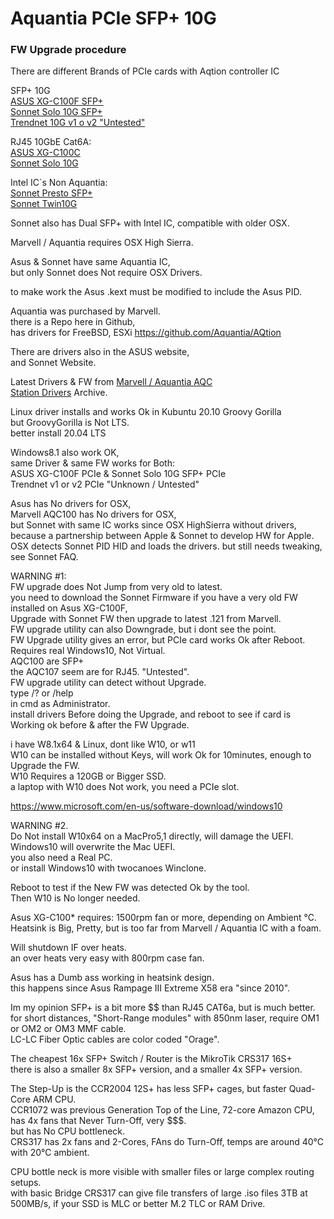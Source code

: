 # Aquantia PCIe SFP+ 10G </br>
### FW Upgrade procedure </br>

There are different Brands of PCIe cards with Aqtion controller IC

SFP+ 10G </br>
[ASUS XG-C100F SFP+](https://www.asus.com/Networking-IoT-Servers/Wired-Networking/All-series/XG-C100F/) </br>
[Sonnet Solo 10G SFP+](https://www.sonnettech.com/product/solo10g-sfp-pcie-card.html) </br>
[Trendnet 10G v1 o v2 "Untested"](https://www.trendnet.com/products/10g-sfp-pcie-adapter/10-gigabit-pcie-sfp-network-adapter-TEG-10GECSFP-v2) </br>

RJ45 10GbE Cat6A: </br>
[ASUS XG-C100C](https://www.asus.com/networking-iot-servers/wired-networking/all-series/xg-c100c/) </br>
[Sonnet Solo 10G](https://www.sonnettech.com/product/solo10g-pcie-card.html) </br>

Intel IC´s Non Aquantia: </br>
[Sonnet Presto SFP+](https://www.sonnettech.com/product/presto10gbesfp.html) </br>
[Sonnet Twin10G](https://www.sonnettech.com/product/presto10gbaset.html) </br>

Sonnet also has Dual SFP+ with Intel IC, compatible with older OSX. </br>

Marvell / Aquantia requires OSX High Sierra. </br>

Asus & Sonnet have same Aquantia IC, </br>
but only Sonnet does Not require OSX Drivers. </br>

to make work the Asus .kext must be modified to include the Asus PID. </br>

Aquantia was purchased by Marvell. </br>
there is a Repo here in Github, </br>
has drivers for FreeBSD, ESXi https://github.com/Aquantia/AQtion </br>

There are drivers also in the ASUS website, </br>
and Sonnet Website. </br>

Latest Drivers & FW from [Marvell / Aquantia AQC](https://www.marvell.com/support/downloads.html) </br>
[Station Drivers](https://www.station-drivers.com/index.php/en-us/component/remository/Drivers/Marvell/LAN/AQC-107-108-100-113-114-115-...--and--AQN-107-108-100-.../lang,en-us/) Archive. </br>

Linux driver installs and works Ok in Kubuntu 20.10 Groovy Gorilla </br>
but GroovyGorilla is Not LTS. </br>
better install 20.04 LTS </br>

Windows8.1 also work OK, </br>
same Driver & same FW works for Both: </br>
ASUS XG-C100F PCIe & Sonnet Solo 10G SFP+ PCIe </br>
Trendnet v1 or v2 PCIe "Unknown / Untested" </br>

Asus has No drivers for OSX, </br>
Marvell AQC100 has No drivers for OSX, </br>
but Sonnet with same IC works since OSX HighSierra without drivers, </br>
because a partnership between Apple & Sonnet to develop HW for Apple. </br>
OSX detects Sonnet PID HID and loads the drivers.
but still needs tweaking, see Sonnet FAQ.

WARNING #1: </br>
FW upgrade does Not Jump from very old to latest. </br>
you need to download the Sonnet Firmware if you have a very old FW installed on Asus XG-C100F, </br>
Upgrade with Sonnet FW then upgrade to latest .121 from Marvell.  </br>
FW upgrade utility can also Downgrade, but i dont see the point. </br>
FW Upgrade utility gives an error, but PCIe card works Ok after Reboot. </br>
Requires real Windows10, Not Virtual. </br>
AQC100 are SFP+ </br>
the AQC107 seem are for RJ45. "Untested". </br>
FW upgrade utility can detect without Upgrade. </br>
type /? or /help </br>
in cmd as Administrator. </br>
install drivers Before doing the Upgrade, and reboot to see if card is Working ok before & after the FW Upgrade. </br>

i have W8.1x64 & Linux, dont like W10, or w11 </br>
W10 can be installed without Keys, will work Ok for 10minutes, enough to Upgrade the FW. </br>
W10 Requires a 120GB or Bigger SSD. </br>
a laptop with W10 does Not work, you need a PCIe slot. </br>

https://www.microsoft.com/en-us/software-download/windows10 </br>

WARNING #2. </br>
Do Not install W10x64 on a MacPro5,1 directly, will damage the UEFI. </br>
Windows10 will overwrite the Mac UEFI. </br>
you also need a Real PC. </br>
or install Windows10 with twocanoes Winclone. </br>

Reboot to test if the New FW was detected Ok by the tool. </br>
Then W10 is No longer needed. </br>


Asus XG-C100* requires: 1500rpm fan or more, depending on Ambient °C. </br>
Heatsink is Big, Pretty, but is too far from Marvell / Aquantia IC with a foam. </br>

Will shutdown IF over heats. </br>
an over heats very easy with 800rpm case fan. </br>

Asus has a Dumb ass working in heatsink design. </br>
this happens since Asus Rampage III Extreme X58 era "since 2010". </br>

Im my opinion SFP+ is a bit more $$ than RJ45 CAT6a, but is much better. </br>
for short distances, "Short-Range modules" with 850nm laser, require OM1 or OM2 or OM3 MMF cable. </br>
LC-LC Fiber Optic cables are color coded "Orage". </br>

The cheapest 16x SFP+ Switch / Router is the MikroTik CRS317 16S+ </br>
there is also a smaller 8x SFP+ version, and a smaller 4x SFP+ version. </br>

The Step-Up is the CCR2004 12S+ has less SFP+ cages, but faster Quad-Core ARM CPU. </br>
CCR1072 was previous Generation Top of the Line, 72-core Amazon CPU, has 4x fans that Never Turn-Off, very $$$. </br>
but has No CPU bottleneck. </br>
CRS317 has 2x fans and 2-Cores, FAns do Turn-Off, temps are around 40°C with 20°C ambient. </br>

CPU bottle neck is more visible with smaller files or large complex routing setups. </br>
with basic Bridge CRS317 can give file transfers of large .iso files 3TB at 500MB/s, if your SSD is MLC or better M.2 TLC or RAM Drive. </br>

